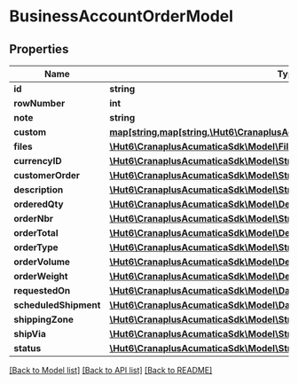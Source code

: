# BusinessAccountOrderModel

## Properties
Name | Type | Description | Notes
------------ | ------------- | ------------- | -------------
**id** | **string** |  | [optional] 
**rowNumber** | **int** |  | [optional] 
**note** | **string** |  | [optional] 
**custom** | [**map[string,map[string,\Hut6\CranaplusAcumaticaSdk\Model\CustomFieldModel]]**](map.md) |  | [optional] 
**files** | [**\Hut6\CranaplusAcumaticaSdk\Model\FileLinkModel[]**](FileLinkModel.md) |  | [optional] 
**currencyID** | [**\Hut6\CranaplusAcumaticaSdk\Model\StringValueModel**](StringValueModel.md) |  | [optional] 
**customerOrder** | [**\Hut6\CranaplusAcumaticaSdk\Model\StringValueModel**](StringValueModel.md) |  | [optional] 
**description** | [**\Hut6\CranaplusAcumaticaSdk\Model\StringValueModel**](StringValueModel.md) |  | [optional] 
**orderedQty** | [**\Hut6\CranaplusAcumaticaSdk\Model\DecimalValueModel**](DecimalValueModel.md) |  | [optional] 
**orderNbr** | [**\Hut6\CranaplusAcumaticaSdk\Model\StringValueModel**](StringValueModel.md) |  | [optional] 
**orderTotal** | [**\Hut6\CranaplusAcumaticaSdk\Model\DecimalValueModel**](DecimalValueModel.md) |  | [optional] 
**orderType** | [**\Hut6\CranaplusAcumaticaSdk\Model\StringValueModel**](StringValueModel.md) |  | [optional] 
**orderVolume** | [**\Hut6\CranaplusAcumaticaSdk\Model\DecimalValueModel**](DecimalValueModel.md) |  | [optional] 
**orderWeight** | [**\Hut6\CranaplusAcumaticaSdk\Model\DecimalValueModel**](DecimalValueModel.md) |  | [optional] 
**requestedOn** | [**\Hut6\CranaplusAcumaticaSdk\Model\DateTimeValueModel**](DateTimeValueModel.md) |  | [optional] 
**scheduledShipment** | [**\Hut6\CranaplusAcumaticaSdk\Model\DateTimeValueModel**](DateTimeValueModel.md) |  | [optional] 
**shippingZone** | [**\Hut6\CranaplusAcumaticaSdk\Model\StringValueModel**](StringValueModel.md) |  | [optional] 
**shipVia** | [**\Hut6\CranaplusAcumaticaSdk\Model\StringValueModel**](StringValueModel.md) |  | [optional] 
**status** | [**\Hut6\CranaplusAcumaticaSdk\Model\StringValueModel**](StringValueModel.md) |  | [optional] 

[[Back to Model list]](../README.md#documentation-for-models) [[Back to API list]](../README.md#documentation-for-api-endpoints) [[Back to README]](../README.md)


